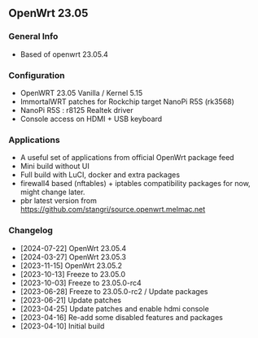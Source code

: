 ## OpenWrt 23.05

### General Info
- Based of openwrt 23.05.4

### Configuration
- OpenWRT 23.05 Vanilla / Kernel 5.15
- ImmortalWRT patches for Rockchip target NanoPi R5S (rk3568)
- NanoPi R5S : r8125 Realtek driver
- Console access on HDMI + USB keyboard

### Applications
- A useful set of applications from official OpenWrt package feed
- Mini build without UI
- Full build with LuCI, docker and extra packages
- firewall4 based (nftables) + iptables compatibility packages for now, might change later.
- pbr latest version from https://github.com/stangri/source.openwrt.melmac.net

### Changelog
- [2024-07-22] OpenWrt 23.05.4
- [2024-03-27] OpenWrt 23.05.3
- [2023-11-15] OpenWrt 23.05.2
- [2023-10-13] Freeze to 23.05.0
- [2023-10-03] Freeze to 23.05.0-rc4
- [2023-06-28] Freeze to 23.05.0-rc2 / Update packages
- [2023-06-21] Update patches
- [2023-04-25] Update patches and enable hdmi console
- [2023-04-16] Re-add some disabled features and packages
- [2023-04-10] Initial build
